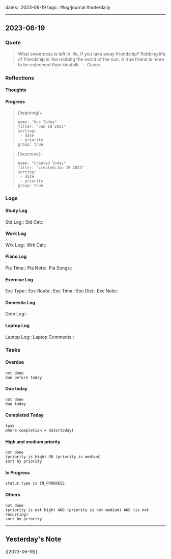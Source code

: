 dates:: 2023-06-19
tags:: #log/journal #note/daily 

---
## 2023-06-19

### Quote

> What sweetness is left in life, if you take away friendship? Robbing life of friendship is like robbing the world of the sun. A true friend is more to be esteemed than kinsfolk.
> — <cite>Cicero</cite>


### Reflections

#### Thoughts

#### Progress

> [!warning]+
>```todoist
>name: "Due Today"
>filter: "Jun 19 2023"
>sorting: 
>  - date
>  - priority
>group: true


> [!success]-
>```todoist
>name: "Created Today"
>filter: "created:Jun 19 2023"
>sorting: 
>  - date
>  - priority
>group: true


### Logs

#### Study Log
Std Log:: 
Std Cat:: 

#### Work Log
Wrk Log:: 
Wrk Cat:: 

#### Piano Log

Pia Time:: 
Pia Note:: 
Pia Songs:: 

#### Exercise Log

Exc Type:: 
Exc Route:: 
Exc Time:: 
Exc Dist:: 
Exc Note:: 

#### Domestic Log

Dom Log:: 

#### Laptop Log

Laptop Log:: 
Laptop Comments::

### Tasks

#### Overdue

```tasks
not done
due before today
```


#### Due today

```tasks
not done
due today
```

#### Completed Today

```dataview
task
where completion = date(today)
```


#### High and medium priority

```tasks
not done
(priority is high) OR (priority is medium)
sort by priority
```

#### In Progress

```tasks
status.type is IN_PROGRESS
```

#### Others

```tasks
not done
(priority is not high) AND (priority is not medium) AND (is not recurring)
sort by priority
```


---
## Yesterday's Note

[[2023-06-19]]


